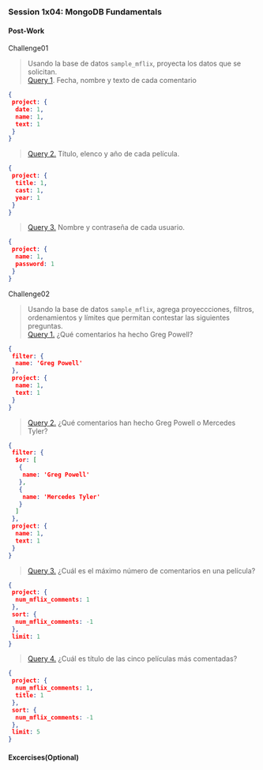 ### Session 1x04: MongoDB Fundamentals

#### Post-Work
Challenge01
>Usando la base de datos `sample_mflix`, proyecta los datos que se solicitan.\
> [Query 1](Challenge01/Query01.JSON). Fecha, nombre y texto de cada comentario
```JSON
{
 project: {
  date: 1,
  name: 1,
  text: 1
 }
}
```
> [Query 2.](Challenge01/Query02.JSON) Título, elenco y año de cada película.
```JSON
{
 project: {
  title: 1,
  cast: 1,
  year: 1
 }
}
```
> [Query 3.](Challenge01/Query03.JSON) Nombre y contraseña de cada usuario.
```JSON
{
 project: {
  name: 1,
  password: 1
 }
}
```

Challenge02
> Usando la base de datos `sample_mflix`, agrega proyeccciones, filtros, ordenamientos y límites que permitan contestar las siguientes preguntas.\
> [Query 1.](Challenge02/Query01.JSON) ¿Qué comentarios ha hecho Greg Powell?
```JSON
{
 filter: {
  name: 'Greg Powell'
 },
 project: {
  name: 1,
  text: 1
 }
}
```
> [Query 2.](Challenge02/Query02.JSON) ¿Qué comentarios han hecho Greg Powell o Mercedes Tyler?
```JSON
{
 filter: {
  $or: [
   {
    name: 'Greg Powell'
   },
   {
    name: 'Mercedes Tyler'
   }
  ]
 },
 project: {
  name: 1,
  text: 1
 }
}
```
> [Query 3.](Challenge02/Query03.JSON) ¿Cuál es el máximo número de comentarios en una película?
```JSON
{
 project: {
  num_mflix_comments: 1
 },
 sort: {
  num_mflix_comments: -1
 },
 limit: 1
}
```
> [Query 4.](Challenge02/Query04.JSON) ¿Cuál es título de las cinco películas más comentadas?
```JSON
{
 project: {
  num_mflix_comments: 1,
  title: 1
 },
 sort: {
  num_mflix_comments: -1
 },
 limit: 5
}
```
#### Excercises(Optional) 

